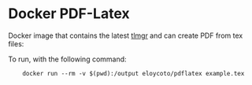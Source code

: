 # Docker PDF-Latex


Docker image that contains the latest
[tlmgr](https://www.tug.org/texlive/tlmgr.html) and can create PDF from tex
files:

To run, with the following command:

```
    docker run --rm -v $(pwd):/output eloycoto/pdflatex example.tex
```
